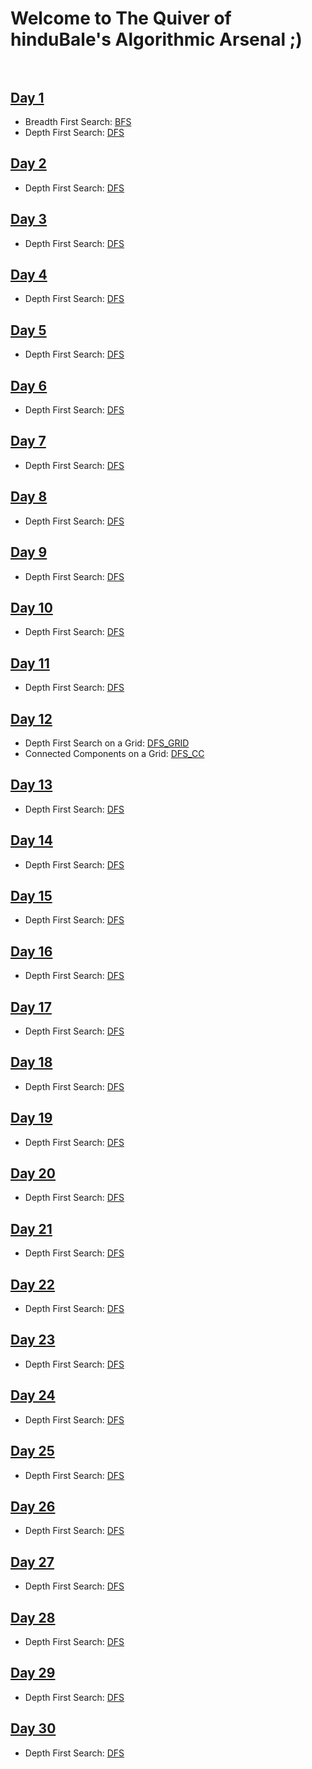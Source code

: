 # Welcome to The Quiver of hinduBale's Algorithmic Arsenal ;)<br/><br/>


## <ins>Day 1</ins>

  * Breadth First Search: [BFS](./Graphs/bfs.md)
  * Depth First Search: [DFS](./Graphs/dfs.md)
  
## <ins>Day 2</ins>

* Depth First Search: [DFS](./Graphs/dfs.md)

## <ins>Day 3</ins>

* Depth First Search: [DFS](./Graphs/dfs.md)

## <ins>Day 4</ins>

* Depth First Search: [DFS](./Graphs/dfs.md)

## <ins>Day 5</ins>

* Depth First Search: [DFS](./Graphs/dfs.md)

## <ins>Day 6</ins>

* Depth First Search: [DFS](./Graphs/dfs.md)

## <ins>Day 7</ins>

* Depth First Search: [DFS](./Graphs/dfs.md)

## <ins>Day 8</ins>

* Depth First Search: [DFS](./Graphs/dfs.md)

## <ins>Day 9</ins>

* Depth First Search: [DFS](./Graphs/dfs.md)

## <ins>Day 10</ins>

* Depth First Search: [DFS](./Graphs/dfs.md)

## <ins>Day 11</ins>

* Depth First Search: [DFS](./Graphs/dfs.md)

## <ins>Day 12</ins>

* Depth First Search on a Grid: [DFS_GRID](./Graphs/grid_dfs.md)
* Connected Components on a Grid: [DFS_CC](./Graphs/grid_cc.md)

## <ins>Day 13</ins>

* Depth First Search: [DFS](./Graphs/dfs.md)

## <ins>Day 14</ins>

* Depth First Search: [DFS](./Graphs/dfs.md)

## <ins>Day 15</ins>

* Depth First Search: [DFS](./Graphs/dfs.md)

## <ins>Day 16</ins>

* Depth First Search: [DFS](./Graphs/dfs.md)

## <ins>Day 17</ins>

* Depth First Search: [DFS](./Graphs/dfs.md)

## <ins>Day 18</ins>

* Depth First Search: [DFS](./Graphs/dfs.md)

## <ins>Day 19</ins>

* Depth First Search: [DFS](./Graphs/dfs.md)

## <ins>Day 20</ins>

* Depth First Search: [DFS](./Graphs/dfs.md)

## <ins>Day 21</ins>

* Depth First Search: [DFS](./Graphs/dfs.md)

## <ins>Day 22</ins>

* Depth First Search: [DFS](./Graphs/dfs.md)

## <ins>Day 23</ins>

* Depth First Search: [DFS](./Graphs/dfs.md)

## <ins>Day 24</ins>

* Depth First Search: [DFS](./Graphs/dfs.md)

## <ins>Day 25</ins>

* Depth First Search: [DFS](./Graphs/dfs.md)

## <ins>Day 26</ins>

* Depth First Search: [DFS](./Graphs/dfs.md)

## <ins>Day 27</ins>

* Depth First Search: [DFS](./Graphs/dfs.md)

## <ins>Day 28</ins>

* Depth First Search: [DFS](./Graphs/dfs.md)

## <ins>Day 29</ins>

* Depth First Search: [DFS](./Graphs/dfs.md)

## <ins>Day 30</ins>

* Depth First Search: [DFS](./Graphs/dfs.md)
